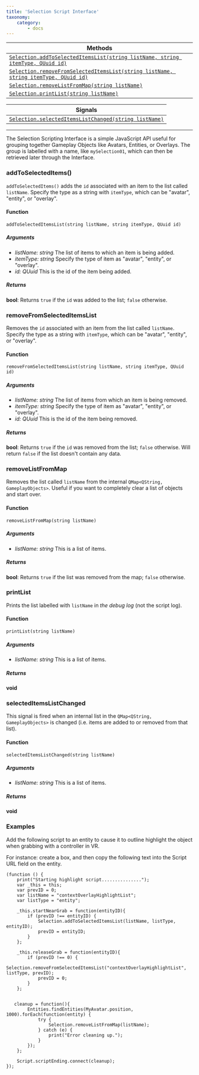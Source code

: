 ```yaml
---
title: 'Selection Script Interface'
taxonomy:
    category:
        - docs
---
```




| Methods                                  |
| ---------------------------------------- |
| [`Selection.addToSelectedItemsList(string listName, string itemType, QUuid id)`](#m1) |
| [`Selection.removeFromSelectedItemsList(string listName, string itemType, QUuid id)`](#m2) |
| [`Selection.removeListFromMap(string listName)`](#m3) |
| [`Selection.printList(string listName)`](#m4)     |


| Signals                                  |
| ---------------------------------------- |
| [`Selection.selectedItemsListChanged(string listName)`](#s1)|

---

The Selection Scripting Interface is a simple JavaScript API useful for grouping together Gameplay Objects like Avatars, Entities, or Overlays. The group is labelled with a name, like `mySelection01`, which can then be retrieved later through the Interface.

### addToSelectedItems() <a id="m1"></a>

`addToSelectedItems()` adds the `id` associated with an item to the list called `listName`. Specify the type as a string with `itemType`, which can be "avatar", "entity", or "overlay".

#### Function

`addToSelectedItemsList(string listName, string itemType, QUuid id)`

##### Arguments

- *listName: string* The list of items to which an item is being added.
- *itemType: string* Specify the type of item as "avatar", "entity", or "overlay".
- *id: QUuid* This is the id of the item being added. 

 ##### Returns

**bool**: Returns `true` if the `id` was added to the list; `false` otherwise.





### removeFromSelectedItemsList <a id="m2"></a>

Removes the `id` associated with an item from the list called `listName`. Specify the type as a string with `itemType`, which can be "avatar", "entity", or "overlay".

#### Function

`removeFromSelectedItemsList(string listName, string itemType, QUuid id)`

##### Arguments

- *listName: string* The list of items from which an item is being removed. 
- *itemType: string* Specify the type of item as "avatar", "entity", or "overlay".
- *id: QUuid* This is the id of the item being removed. 

##### Returns

**bool**: Returns `true` if the `id` was removed from the list; `false` otherwise. Will return `false` if the list doesn't contain any data.





### removeListFromMap <a id="m3"></a>

Removes the list called `listName` from the internal `QMap<QString, GameplayObjects>`. Useful if you want to completely clear a list of objects and start over.

#### Function

`removeListFromMap(string listName)`

##### Arguments

- *listName: string*  This is a list of items. 

##### Returns

**bool**: Returns `true` if the list was removed from the map; `false` otherwise.





### printList <a id="m4"></a>

Prints the list labelled with `listName` in *the debug log* (not the script log).

#### Function

`printList(string listName)`

##### Arguments

- *listName: string* This is a list of items. 

##### Returns

**void**





### selectedItemsListChanged <a id="s1"></a> 

This signal is fired when an internal list in the `QMap<QString, GameplayObjects>` is changed (i.e. items are added to or removed from that list).

#### Function

`selectedItemsListChanged(string listName)`

##### Arguments

- *listName: string* This is a list of items. 

##### Returns

**void**

### Examples

Add the following script to an entity to cause it to outline highlight the object when grabbing with a controller in VR.

For instance: create a box, and then copy the following text into the Script URL field on the entity.

```
(function () {
	print("Starting highlight script...............");
    var _this = this;
    var prevID = 0;
    var listName = "contextOverlayHighlightList";
    var listType = "entity";

    _this.startNearGrab = function(entityID){
        if (prevID !== entityID) {
            Selection.addToSelectedItemsList(listName, listType, entityID);
            prevID = entityID;
        }
    };
    
    _this.releaseGrab = function(entityID){
        if (prevID !== 0) {
            Selection.removeFromSelectedItemsList("contextOverlayHighlightList", listType, prevID);
            prevID = 0;
        }
    };


   cleanup = function(){
        Entities.findEntities(MyAvatar.position, 1000).forEach(function(entity) {
            try {
                Selection.removeListFromMap(listName);
            } catch (e) {
                print("Error cleaning up.");
            }
        }); 
    };

    Script.scriptEnding.connect(cleanup);
});
```
